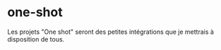 # one-shot
Les projets "One shot" seront des petites intégrations que je mettrais à disposition de tous. 

